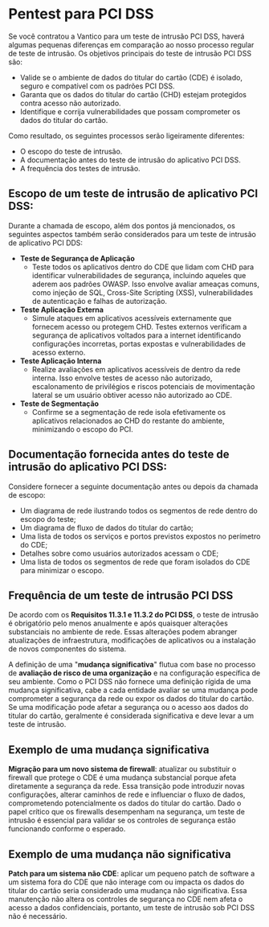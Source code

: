 # Pentest para PCI DSS

Se você contratou a Vantico para um teste de intrusão PCI DSS, haverá algumas pequenas diferenças em comparação ao nosso processo regular de teste de intrusão. Os objetivos principais do teste de intrusão PCI DSS são:

* Valide se o ambiente de dados do titular do cartão (CDE) é isolado, seguro e compatível com os padrões PCI DSS.
* Garanta que os dados do titular do cartão (CHD) estejam protegidos contra acesso não autorizado.
* Identifique e corrija vulnerabilidades que possam comprometer os dados do titular do cartão.

Como resultado, os seguintes processos serão ligeiramente diferentes:

* O escopo do teste de intrusão.
* A documentação antes do teste de intrusão do aplicativo PCI DSS.
* A frequência dos testes de intrusão.

## Escopo de um teste de intrusão de aplicativo PCI DSS:

Durante a chamada de escopo, além dos pontos já mencionados, os seguintes aspectos também serão considerados para um teste de intrusão de aplicativo PCI DDS:

* **Teste de Segurança de Aplicação**
  * Teste todos os aplicativos dentro do CDE que lidam com CHD para identificar vulnerabilidades de segurança, incluindo aqueles que aderem aos padrões OWASP. Isso envolve avaliar ameaças comuns, como injeção de SQL, Cross-Site Scripting (XSS), vulnerabilidades de autenticação e falhas de autorização.
* **Teste Aplicação Externa**
  * Simule ataques em aplicativos acessíveis externamente que fornecem acesso ou protegem CHD. Testes externos verificam a segurança de aplicativos voltados para a internet identificando configurações incorretas, portas expostas e vulnerabilidades de acesso externo.
* **Teste Aplicação Interna**
  * Realize avaliações em aplicativos acessíveis de dentro da rede interna. Isso envolve testes de acesso não autorizado, escalonamento de privilégios e riscos potenciais de movimentação lateral se um usuário obtiver acesso não autorizado ao CDE.
* **Teste de Segmentação**
  * Confirme se a segmentação de rede isola efetivamente os aplicativos relacionados ao CHD do restante do ambiente, minimizando o escopo do PCI.

## Documentação fornecida antes do teste de intrusão do aplicativo PCI DSS:

Considere fornecer a seguinte documentação antes ou depois da chamada de escopo:

* Um diagrama de rede ilustrando todos os segmentos de rede dentro do escopo do teste;
* Um diagrama de fluxo de dados do titular do cartão;
* Uma lista de todos os serviços e portos previstos expostos no perímetro do CDE;
* Detalhes sobre como usuários autorizados acessam o CDE;
* Uma lista de todos os segmentos de rede que foram isolados do CDE para minimizar o escopo.

## Frequência de um teste de intrusão PCI DSS

De acordo com os **Requisitos 11.3.1 e 11.3.2 do PCI DSS**, o teste de intrusão é obrigatório pelo menos anualmente e após quaisquer alterações substanciais no ambiente de rede. Essas alterações podem abranger atualizações de infraestrutura, modificações de aplicativos ou a instalação de novos componentes do sistema.

A definição de uma "**mudança significativa**" flutua com base no processo de **avaliação de risco de uma organização** e na configuração específica de seu ambiente. Como o PCI DSS não fornece uma definição rígida de uma mudança significativa, cabe a cada entidade avaliar se uma mudança pode comprometer a segurança da rede ou expor os dados do titular do cartão. Se uma modificação pode afetar a segurança ou o acesso aos dados do titular do cartão, geralmente é considerada significativa e deve levar a um teste de intrusão.

## Exemplo de uma mudança significativa

**Migração para um novo sistema de firewall**: atualizar ou substituir o firewall que protege o CDE é uma mudança substancial porque afeta diretamente a segurança da rede. Essa transição pode introduzir novas configurações, alterar caminhos de rede e influenciar o fluxo de dados, comprometendo potencialmente os dados do titular do cartão. Dado o papel crítico que os firewalls desempenham na segurança, um teste de intrusão é essencial para validar se os controles de segurança estão funcionando conforme o esperado.

## Exemplo de uma mudança não significativa

**Patch para um sistema não CDE**: aplicar um pequeno patch de software a um sistema fora do CDE que não interage com ou impacta os dados do titular do cartão seria considerado uma mudança não significativa. Essa manutenção não altera os controles de segurança no CDE nem afeta o acesso a dados confidenciais, portanto, um teste de intrusão sob PCI DSS não é necessário.

